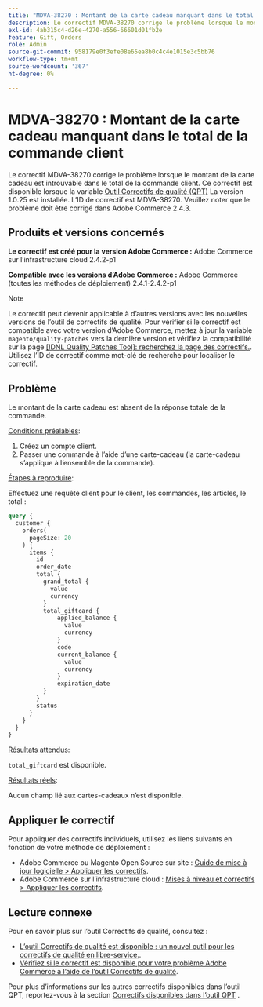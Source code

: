 ```yaml
---
title: "MDVA-38270 : Montant de la carte cadeau manquant dans le total de la commande du client"
description: Le correctif MDVA-38270 corrige le problème lorsque le montant de la carte cadeau est introuvable dans le total de la commande client. Ce correctif est disponible lorsque l’[outil de correctifs de qualité (QPT)](https://devdocs.magento.com/guides/v2.4/comp-mgr/patching.html#mqp) 1.0.25 est installé. L’ID de correctif est MDVA-38270. Veuillez noter que le problème doit être corrigé dans Adobe Commerce 2.4.3.
exl-id: 4ab315c4-d26e-4270-a556-66601d01fb2e
feature: Gift, Orders
role: Admin
source-git-commit: 958179e0f3efe08e65ea8b0c4c4e1015e3c5bb76
workflow-type: tm+mt
source-wordcount: '367'
ht-degree: 0%

---
```


# MDVA-38270 : Montant de la carte cadeau manquant dans le total de la commande client

Le correctif MDVA-38270 corrige le problème lorsque le montant de la carte cadeau est introuvable dans le total de la commande client. Ce correctif est disponible lorsque la variable [Outil Correctifs de qualité (QPT)](https://devdocs.magento.com/guides/v2.4/comp-mgr/patching.html#mqp) La version 1.0.25 est installée. L’ID de correctif est MDVA-38270. Veuillez noter que le problème doit être corrigé dans Adobe Commerce 2.4.3.

## Produits et versions concernés

**Le correctif est créé pour la version Adobe Commerce :**
Adobe Commerce sur l’infrastructure cloud 2.4.2-p1

**Compatible avec les versions d’Adobe Commerce :**
Adobe Commerce (toutes les méthodes de déploiement) 2.4.1-2.4.2-p1

>[!NOTE]
>
>Le correctif peut devenir applicable à d’autres versions avec les nouvelles versions de l’outil de correctifs de qualité. Pour vérifier si le correctif est compatible avec votre version d’Adobe Commerce, mettez à jour la variable `magento/quality-patches` vers la dernière version et vérifiez la compatibilité sur la page [[!DNL Quality Patches Tool]: recherchez la page des correctifs.](https://devdocs.magento.com/quality-patches/tool.html#patch-grid). Utilisez l’ID de correctif comme mot-clé de recherche pour localiser le correctif.

## Problème

Le montant de la carte cadeau est absent de la réponse totale de la commande.

<u>Conditions préalables</u>:

1. Créez un compte client.
1. Passer une commande à l’aide d’une carte-cadeau (la carte-cadeau s’applique à l’ensemble de la commande).

<u>Étapes à reproduire</u>:

Effectuez une requête client pour le client, les commandes, les articles, le total :

```GraphQL
query {
  customer {
    orders(
      pageSize: 20
    ) {
      items {
        id
        order_date
        total {
          grand_total {
            value
            currency
          }
          total_giftcard {
              applied_balance {
                value
                currency
              }
              code
              current_balance {
                value
                currency
              }
              expiration_date
          }
        }
        status
      }
    }
  }
}
```

<u>Résultats attendus</u>:

`total_giftcard` est disponible.

<u>Résultats réels</u>:

Aucun champ lié aux cartes-cadeaux n’est disponible.

## Appliquer le correctif

Pour appliquer des correctifs individuels, utilisez les liens suivants en fonction de votre méthode de déploiement :

* Adobe Commerce ou Magento Open Source sur site : [Guide de mise à jour logicielle > Appliquer les correctifs](https://devdocs.magento.com/guides/v2.4/comp-mgr/patching/mqp.html).
* Adobe Commerce sur l’infrastructure cloud : [Mises à niveau et correctifs > Appliquer les correctifs](https://devdocs.magento.com/cloud/project/project-patch.html).

## Lecture connexe

Pour en savoir plus sur l’outil Correctifs de qualité, consultez :

* [L’outil Correctifs de qualité est disponible : un nouvel outil pour les correctifs de qualité en libre-service.](/help/announcements/adobe-commerce-announcements/magento-quality-patches-released-new-tool-to-self-serve-quality-patches.md).
* [Vérifiez si le correctif est disponible pour votre problème Adobe Commerce à l’aide de l’outil Correctifs de qualité](/help/support-tools/patches-available-in-qpt-tool/check-patch-for-magento-issue-with-magento-quality-patches.md).

Pour plus d’informations sur les autres correctifs disponibles dans l’outil QPT, reportez-vous à la section [Correctifs disponibles dans l’outil QPT](https://support.magento.com/hc/en-us/sections/360010506631-Patches-available-in-QPT-tool-) .
